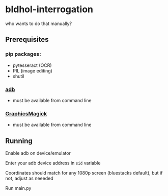# bldhol-interrogation
who wants to do that manually?

## Prerequisites 


### pip packages:

- pytesseract (OCR)
- PIL (image editing)
- shutil

### [adb](https://developer.android.com/studio/command-line/adb)

- must be available from command line

### [GraphicsMagick](http://www.graphicsmagick.org/)

- must be available from command line

## Running

Enable adb on device/emulator

Enter your adb device address in `sid` variable

Coordinates should match for any 1080p screen (bluestacks default), but if not, adjust as neeeded

Run main.py
